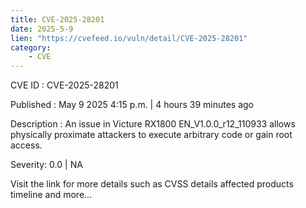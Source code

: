 ```yaml
---
title: CVE-2025-28201
date: 2025-5-9
lien: "https://cvefeed.io/vuln/detail/CVE-2025-28201"
category:
    - CVE
---
```


CVE ID : CVE-2025-28201

Published :  May 9
2025
4:15 p.m. | 4 hours
39 minutes ago

Description : An issue in Victure RX1800 EN_V1.0.0_r12_110933 allows physically proximate attackers to execute arbitrary code or gain root access.

Severity: 0.0 | NA

Visit the link for more details
such as CVSS details
affected products
timeline
and more...
